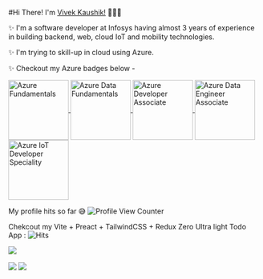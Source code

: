 #Hi There! I'm [Vivek Kaushik!](https://www.vivekkaushik.in) 🙋‍♂️🕺

✨ I'm a software developer at Infosys having almost 3 years of experience in building backend, web, cloud IoT and mobility technologies. 

✨ I'm trying to skill-up in cloud using Azure.

✨ Checkout my Azure badges below -

<a href="https://www.credly.com/badges/287ccc6b-a5fa-4253-a970-14ed19efb012/public_url">
<img align="center" alt="Azure Fundamentals" height ="120" width="120px" src="https://raw.githubusercontent.com/greatvivek11/greatvivek11/master/azure-fundamentals-240x240.png"></img>
</a>

<a href="https://www.credly.com/badges/b7a8b9a5-20ca-4f6e-86a6-13450e22af1a/public_url">
<img align="center" alt="Azure Data Fundamentals" height ="120" width="120px" src="https://raw.githubusercontent.com/greatvivek11/greatvivek11/master/azure-data-fundamentals-240x240.png"></img>
</a>

<a href="https://www.credly.com/earner/earned/badge/287ccc6b-a5fa-4253-a970-14ed19efb012">
<img align="center" alt="Azure Developer Associate" height ="120" width="120px" src="https://raw.githubusercontent.com/greatvivek11/greatvivek11/master/azure-developer-associate-240x240.png"></img>
</a>

<a href="https://www.credly.com/earner/earned/badge/31df1f7c-f199-47db-9a50-a0f697686c77">
<img align="center" alt="Azure Data Engineer Associate" height ="120" width="120px" src="https://raw.githubusercontent.com/greatvivek11/greatvivek11/master/azure-data-engineer-associate-600x600.png"></img>
</a>

<a href="https://www.credly.com/earner/earned/badge/6b136cb8-d3f4-4142-b6bc-d9846a5bf69d">
<img align="center" alt="Azure IoT Developer Speciality" height ="120" width="120px" src="https://raw.githubusercontent.com/greatvivek11/greatvivek11/master/azure-iot-speciality-240x240.png"></img>
</a>

My profile hits so far 😅 ![Profile View Counter](https://komarev.com/ghpvc/?username=greatvivek11)

Chekcout my Vite + Preact + TailwindCSS + Redux Zero Ultra light Todo App :  ![Hits](https://hitcounter.pythonanywhere.com/count/tag.svg?url=https://github.com/greatvivek11/TodoApp)

<a href="https://github.com/greatvivek11/TodoApp">
  <img align="center" src="https://github-readme-stats.anuraghazra1.vercel.app/api/pin/?username=greatvivek11&repo=TodoApp&theme=radical" />
</a>  

<img align="center" src = "https://github-readme-stats.vercel.app/api?username=greatvivek11&show_icons=true&theme=radical"></img>
<img align="center" src = "https://github-readme-stats.vercel.app/api/top-langs/?username=greatvivek11&theme=radical"></img>
